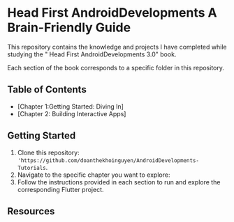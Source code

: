 # Head First AndroidDevelopments A Brain-Friendly Guide

This repository contains the knowledge and projects I have completed while studying the " Head First AndroidDevelopments 3.0" book. 

Each section of the book corresponds to a specific folder in this repository.

## Table of Contents

- [Chapter 1:Getting Started: Diving In]
- [Chapter 2:  Building Interactive Apps]


## Getting Started

1. Clone this repository: `'https://github.com/doanthekhoinguyen/AndroidDevelopments-Tutorials`.
2. Navigate to the specific chapter you want to explore: 
3. Follow the instructions provided in each section to run and explore the corresponding Flutter project.

## Resources







